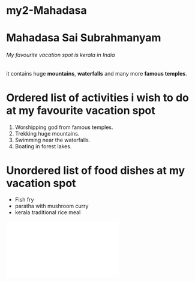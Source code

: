 # my2-Mahadasa

# Mahadasa Sai Subrahmanyam
###### My favourite vacation spot is kerala in India

it contains huge **mountains**, **waterfalls** and many more __famous temples__.

# Ordered list of activities i wish to do at my favourite vacation spot

1. Worshipping god from famous temples.
2. Trekking huge mountains.
3. Swimming near the waterfalls.
4. Boating in forest lakes.

# Unordered list of food dishes at my vacation spot

- Fish fry 
- paratha with mushroom curry
- kerala traditional rice meal

![linking MyStats.md file to Readme](./MyStats.md)